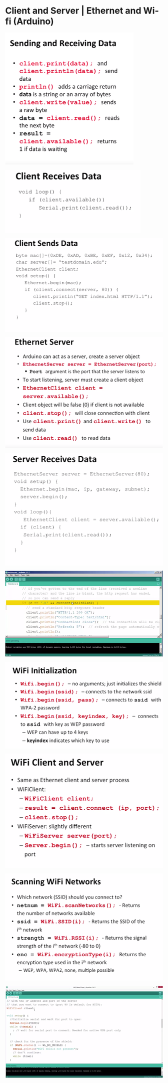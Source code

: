 # Client and Server | Ethernet and Wi-fi (Arduino)

![](<../../.gitbook/assets/image (242).png>)

![](<../../.gitbook/assets/image (243).png>)

![](<../../.gitbook/assets/image (244).png>)

![](<../../.gitbook/assets/image (245).png>)

![](<../../.gitbook/assets/image (246).png>)

![](<../../.gitbook/assets/image (247).png>)

![](<../../.gitbook/assets/image (248).png>)

![](<../../.gitbook/assets/image (249).png>)

![](<../../.gitbook/assets/image (250).png>)

![](<../../.gitbook/assets/image (251).png>)

